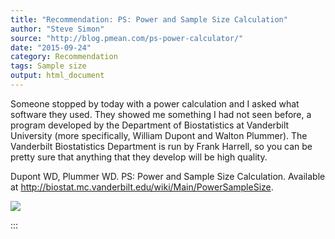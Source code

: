 ```yaml
---
title: "Recommendation: PS: Power and Sample Size Calculation"
author: "Steve Simon"
source: "http://blog.pmean.com/ps-power-calculator/"
date: "2015-09-24"
category: Recommendation
tags: Sample size
output: html_document
---
```


Someone stopped by today with a power calculation and I asked what
software they used. They showed me something I had not seen before, a
program developed by the Department of Biostatistics at Vanderbilt
University (more specifically, William Dupont and Walton Plummer). The
Vanderbilt Biostatistics Department is run by Frank Harrell, so you can
be pretty sure that anything that they develop will be high
quality.

<!---More--->

Dupont WD, Plummer WD. PS: Power and Sample Size Calculation. Available
at <http://biostat.mc.vanderbilt.edu/wiki/Main/PowerSampleSize>.

![](../../../images/ps-power-calculator01.png)


:::

